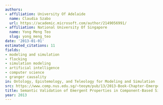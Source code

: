 ```yaml
---
authors:
- affiliation: University Of Adelaide
  name: Claudia Szabo
  url: https://academic.microsoft.com/author/2149056991/
- affiliation: National University Of Singapore
  name: Yong Meng Teo
  slug: yong_meng_teo
date: '2013-01-01'
estimated_citations: 11
fields:
- modeling and simulation
- flocking
- simulation modeling
- artificial intelligence
- computer science
- granger causality
in: Ontology, Epistemology, and Teleology for Modeling and Simulation
src: https://www.comp.nus.edu.sg/~teoym/pub/13/2013-Book-Chapter-Emergence.pdf
title: Semantic Validation of Emergent Properties in Component-Based Simulation Models
year: 2013
---
```

